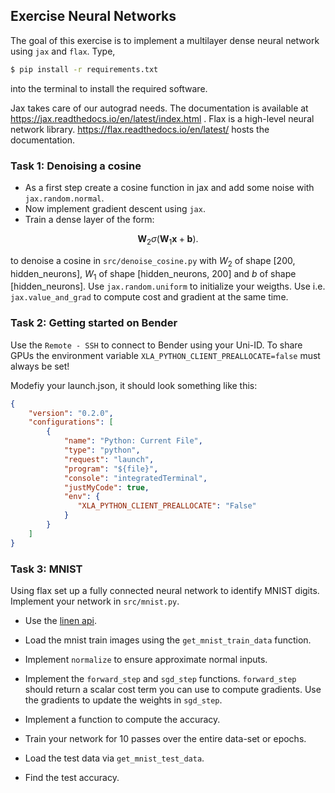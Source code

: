 ## Exercise Neural Networks

The goal of this exercise is to implement a multilayer dense neural network using `jax` and `flax`.
Type,

```bash
$ pip install -r requirements.txt
```

into the terminal to install the required software.

Jax takes care of our autograd needs. The documentation is available at https://jax.readthedocs.io/en/latest/index.html . Flax is a high-level neural network library. https://flax.readthedocs.io/en/latest/ hosts the documentation.

### Task 1: Denoising a cosine
- As a first step create a cosine function in jax and add some noise with `jax.random.normal`.
- Now implement gradient descent using `jax`.
- Train a dense layer of the form:

$$ \mathbf{W}_2 \sigma(\mathbf{W}_1 \mathbf{x} + \mathbf{b}). $$

to denoise a cosine in `src/denoise_cosine.py` with $W_2$ of shape [200, hidden_neurons], $W_1$ of shape [hidden_neurons, 200] and $b$ of shape [hidden_neurons].
Use `jax.random.uniform` to initialize your weigths.
Use i.e. `jax.value_and_grad` to compute cost and gradient at the same time.


### Task 2: Getting started on Bender
Use the `Remote - SSH` to connect to Bender using your Uni-ID.
To share GPUs the environment variable `XLA_PYTHON_CLIENT_PREALLOCATE=false` must always be set!

Modefiy your launch.json, it should look something like this:
``` json
{
    "version": "0.2.0",
    "configurations": [
        {
            "name": "Python: Current File",
            "type": "python",
            "request": "launch",
            "program": "${file}",
            "console": "integratedTerminal",
            "justMyCode": true,
            "env": {
               "XLA_PYTHON_CLIENT_PREALLOCATE": "False"
            }
        }
    ]
}
```

### Task 3: MNIST
Using flax set up a fully connected neural network to identify MNIST digits.
Implement your network in `src/mnist.py`.
- Use the [linen api](https://flax.readthedocs.io/en/latest/api_reference/flax.linen.html).
- Load the mnist train images using the `get_mnist_train_data` function.
- Implement `normalize` to ensure approximate normal inputs.
- Implement the `forward_step` and `sgd_step` functions. `forward_step` should return a scalar cost term you can use to compute gradients. Use the gradients to update the weights in `sgd_step`.
- Implement a function to compute the accuracy.
- Train your network for 10 passes over the entire data-set or epochs.

- Load the test data via `get_mnist_test_data`.
- Find the test accuracy.
